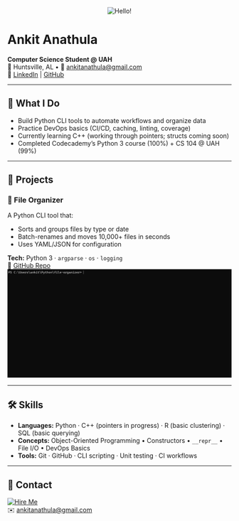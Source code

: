 <!-- Centered Banner -->
<p align="center">
  <img src="https://img.shields.io/badge/👋-Hello!%20I'm%20Ankit-blue" alt="Hello!">
</p>

# Ankit Anathula  
**Computer Science Student @ UAH**  
📍 Huntsville, AL • 📧 [ankitanathula@gmail.com](mailto:ankitanathula@gmail.com)  
🔗 [LinkedIn](https://www.linkedin.com/in/ankit-anathula-86a56317a/) | [GitHub](https://github.com/ankitanathula)

---

## 🧰 What I Do  
- Build Python CLI tools to automate workflows and organize data  
- Practice DevOps basics (CI/CD, caching, linting, coverage)  
- Currently learning C++ (working through pointers; structs coming soon)  
- Completed Codecademy’s Python 3 course (100%) + CS 104 @ UAH (99%)

---

## 🚀 Projects  

### 📂 File Organizer  
A Python CLI tool that:  
- Sorts and groups files by type or date  
- Batch-renames and moves 10,000+ files in seconds  
- Uses YAML/JSON for configuration

**Tech:** Python 3 · `argparse` · `os` · `logging`  
🔗 [GitHub Repo](https://github.com/ankitanathula/file-organizer)  
![Demo GIF](assets/file-organizer-demo.gif)

---

## 🛠️ Skills  
- **Languages:** Python · C++ (pointers in progress) · R (basic clustering) · SQL (basic querying)  
- **Concepts:** Object-Oriented Programming • Constructors • `__repr__` • File I/O • DevOps Basics
- **Tools:** Git · GitHub · CLI scripting · Unit testing · CI workflows

---

## 💼 Contact  
[![Hire Me](https://img.shields.io/badge/Hire%20Me-Mail-blue?style=for-the-badge)](mailto:ankitanathula@gmail.com)  
✉️ ankitanathula@gmail.com

